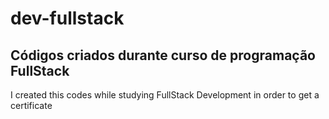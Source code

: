 # dev-fullstack
Códigos criados durante curso de programação FullStack
---------------------------------------
I created this codes while studying FullStack Development in order to get a certificate
